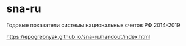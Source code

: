 # sna-ru
Годовые показатели системы национальных счетов РФ 2014-2019

<https://epogrebnyak.github.io/sna-ru/handout/index.html>
